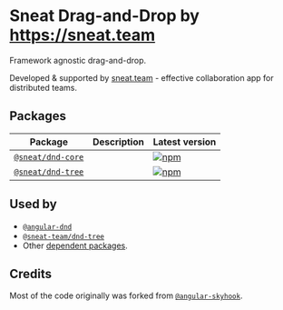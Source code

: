 # Sneat Drag-and-Drop by https://sneat.team

Framework agnostic drag-and-drop.

Developed & supported by [sneat.team](https://sneat.team) - effective collaboration app for distributed teams.

## Packages
| Package | Description | Latest version |
| --- | --- | --- |
| [`@sneat/dnd-core`](https://github.com/sneat-team/sneat-dnd/tree/master/projects/dnd-core) | | [![npm](https://img.shields.io/npm/v/@sneat/dnd-core.svg)](https://www.npmjs.com/package/@sneat/dnd-core)
| [`@sneat/dnd-tree`](https://github.com/sneat-team/sneat-dnd/tree/master/projects/dnd-tree) | | [![npm](https://img.shields.io/npm/v/@sneat/dnd-tree.svg)](https://www.npmjs.com/package/@sneat/dnd-tree)

## Used by

- [`@angular-dnd`](https://github.com/angular-dnd/angular-dnd)
- [`@sneat-team/dnd-tree`](https://github.com/sneat-team/dnd-tree)
- Other [dependent packages](https://www.npmjs.com/package/@sneat-team/dnd-core?activeTab=dependents).
 
## Credits

Most of the code originally was forked from [`@angular-skyhook`](https://github.com/cormacrelf/angular-skyhook).
